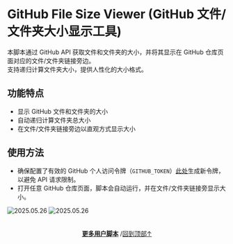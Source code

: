 <a id="top"></a>

<!--NAVIGATION-->
<!--NAVIGATION-END-->
<!--SHIELDS-->
<!--SHIELDS-END-->
<!--HISTORY-->
<!--HISTORY-END-->
<!--TEXT-->

# GitHub File Size Viewer (GitHub 文件/文件夹大小显示工具)

本脚本通过 GitHub API 获取文件和文件夹的大小，并将其显示在 GitHub 仓库页面对应的文件/文件夹链接旁边。  
支持递归计算文件夹大小，提供人性化的大小格式。

## 功能特点

-   显示 GitHub 文件和文件夹的大小
-   自动递归计算文件夹总大小
-   在文件/文件夹链接旁边以直观方式显示大小

## 使用方法

-   确保配置了有效的 GitHub 个人访问令牌（`GITHUB_TOKEN`）[此处](https://github.com/settings/tokens/new?description=GitHub%20File%20Size%20Viewer&scopes=repo)生成新令牌，以避免 API 请求限制。
-   打开任意 GitHub 仓库页面，脚本会自动运行，并在文件/文件夹链接旁显示大小。

<!--AUTHORS-->
<!--AUTHORS-END-->
<!--SCREENSHOT-->
![2025.05.26](https://s2.loli.net/2025/05/26/Awn71VdN3ZgHftK.png)
![2025.05.26](https://s2.loli.net/2025/05/26/ou6nK5kidqFNHhe.png)
<!--SCREENSHOT-END-->
<!--TEXT-END-->

<!--RELATED-->
<!--RELATED-END-->
<!--HELP-->
<!--HELP-END-->
<!--FOOTER-->

<img height="6px" width="100%" src="https://media.chatgptautorefresh.com/images/separators/gradient-aqua.png?latest">
<center><div align="center"><p><a href="https://github.com/ChinaGodMan/UserScripts#readme"><strong>更多用户脚本</strong></a> /<a href="#top">回到顶部↑</a></p></div></center>

<!--FOOTER--END-->
